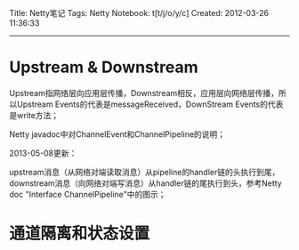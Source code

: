 Title: Netty笔记
Tags: Netty
Notebook: t[t/j/o/y/c]
Created: 2012-03-26 11:36:33

------

# Upstream & Downstream

 
Upstream指网络层向应用层传播，Downstream相反，应用层向网络层传播，所以Upstream Events的代表是messageReceived，DownStream Events的代表是write方法；

Netty javadoc中对ChannelEvent和ChannelPipeline的说明；

 

2013-05-08更新：

upstream消息（从网络对端读取消息）从pipeline的handler链的头执行到尾，downstream消息（向网络对端写消息）从handler链的尾执行到头，参考Netty doc "Interface ChannelPipeline"中的图示；

 

# 通道隔离和状态设置